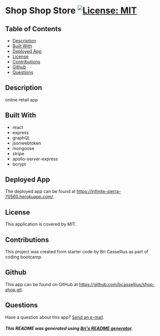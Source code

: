 # Shop Shop Store [![License: MIT](https://img.shields.io/badge/License-MIT-yellow.svg)](https://opensource.org/licenses/MIT)

## Table of Contents
* [Description](#description)
* [Built With](#installation)
* [Deployed App](#usage)
* [License](#license)
* [Contributions](#contributions)
* [Github](#github)
* [Questions](#questions)

<a name='description'></a>
## Description
online retail app



<a name='installation'></a>
## Built With
- react
- express 
- graphQL
- jsonwebtoken
- mongoose
- stripe
- apollo-server-express
- bcrypt


<a name='usage'></a>
## Deployed App
The deployed app can be found at https://infinite-sierra-70560.herokuapp.com/.

<a name='license'></a>
## License
This application is covered by MIT.

<a name='contributions'></a>
## Contributions
This project was created from starter code by Bri Cassellius as part of coding bootcamp.

<a name='github'></a>
## Github
This app can be found on GitHub at https://github.com/bcassellius/shop-shop.git.

<a name='questions'></a>
## Questions
Have a question about this app? [Send an e-mail](mailto:bhilliker@gmail.com).

##### This README was generated using [Bri's README generator](https://github.com/bcassellius/readme-generator).
